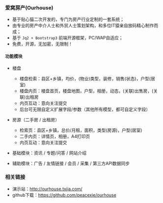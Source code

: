 

### 爱窝房产(Ourhouse)

* 基于贴心猫二次开发的，专门为房产行业定制的一套系统；
* 由专业的房产中介人士和外贸人士策划架构，和多位IT猿亲自放码精心制作而成；
* 基于 `Jq2 + Bootstrap3` 前端开源框架，PC/WAP自适应；
* 免费，开源，无加密，无限制！


#### 功能模块

* 楼盘
  - 楼盘检索：县区+乡镇，均价，(物业)类型，装修，销售(状态)，户型(居室)
  - 楼盘内页：楼盘首页，楼盘地图，户型，相册，动态，(关联)出售房，(关联)出租房
  - 内页互动：意向关注提交
  - 后台可无限自定义扩展字段/参数（其他所有模型，都可自定义字段）

* 房源（二手房 / 出租房）
  - 检索页：县区+乡镇，总价/月租，面积，类型(房源)，户型(居室)
  - 二手内页：详情页，相册，A4打印页
  - 内页互动：意向关注提交

* 基础模块：资讯 / 专题/问答 / 网站介绍

* 辅助模块：广告 / 友情链接 / 会员 / 采集 / 第三方API数据同步


### 相关链接

* 演示站：http://ourhouse.txjia.com/
* github下载：https://github.com/peacexie/ourhouse


